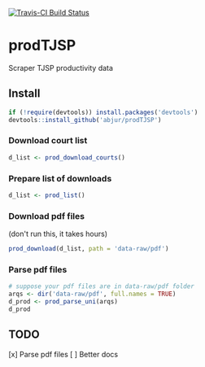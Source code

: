 [![Travis-CI Build Status](https://travis-ci.org/abjur/prodTJSP.svg?branch=master)](https://travis-ci.org/abjur/prodTJSP)

# prodTJSP

Scraper TJSP productivity data

## Install

```r
if (!require(devtools)) install.packages('devtools')
devtools::install_github('abjur/prodTJSP')
```

### Download court list

```r
d_list <- prod_download_courts()
```

### Prepare list of downloads

```r
d_list <- prod_list()
```

### Download pdf files

(don't run this, it takes hours)

```r
prod_download(d_list, path = 'data-raw/pdf')
```

### Parse pdf files

```r
# suppose your pdf files are in data-raw/pdf folder
arqs <- dir('data-raw/pdf', full.names = TRUE)
d_prod <- prod_parse_uni(arqs)
d_prod
```

## TODO 

[x] Parse pdf files
[ ] Better docs
